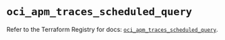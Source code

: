 # `oci_apm_traces_scheduled_query`

Refer to the Terraform Registry for docs: [`oci_apm_traces_scheduled_query`](https://registry.terraform.io/providers/hashicorp/oci/7.19.0/docs/resources/apm_traces_scheduled_query).
